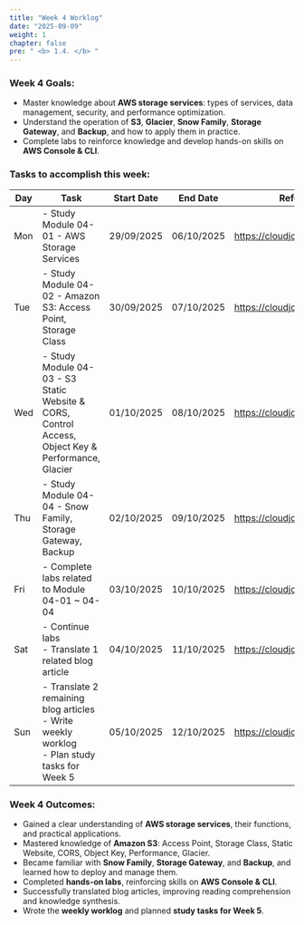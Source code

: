```yaml
---
title: "Week 4 Worklog"
date: "2025-09-09"
weight: 1
chapter: false
pre: " <b> 1.4. </b> "
---
```


### Week 4 Goals:

* Master knowledge about **AWS storage services**: types of services, data management, security, and performance optimization.  
* Understand the operation of **S3**, **Glacier**, **Snow Family**, **Storage Gateway**, and **Backup**, and how to apply them in practice.  
* Complete labs to reinforce knowledge and develop hands-on skills on **AWS Console & CLI**.  

### Tasks to accomplish this week:
| Day | Task                                                                                                   | Start Date   | End Date       | Reference Materials                       |
| --- | ------------------------------------------------------------------------------------------------------ | ------------ | -------------- | ---------------------------------------- |
| Mon | - Study Module 04-01 - AWS Storage Services                                                           | 29/09/2025   | 06/10/2025     | <https://cloudjourney.awsstudygroup.com/> |
| Tue | - Study Module 04-02 - Amazon S3: Access Point, Storage Class                                         | 30/09/2025   | 07/10/2025     | <https://cloudjourney.awsstudygroup.com/> |
| Wed | - Study Module 04-03 - S3 Static Website & CORS, Control Access, Object Key & Performance, Glacier  | 01/10/2025   | 08/10/2025     | <https://cloudjourney.awsstudygroup.com/> |
| Thu | - Study Module 04-04 - Snow Family, Storage Gateway, Backup                                         | 02/10/2025   | 09/10/2025     | <https://cloudjourney.awsstudygroup.com/> |
| Fri | - Complete labs related to Module 04-01 ~ 04-04                                                      | 03/10/2025   | 10/10/2025     | <https://cloudjourney.awsstudygroup.com/> |
| Sat | - Continue labs <br> - Translate 1 related blog article                                             | 04/10/2025   | 11/10/2025     | <https://cloudjourney.awsstudygroup.com/> |
| Sun | - Translate 2 remaining blog articles <br> - Write weekly worklog <br> - Plan study tasks for Week 5 | 05/10/2025   | 12/10/2025     | <https://cloudjourney.awsstudygroup.com/> |

### Week 4 Outcomes:

- Gained a clear understanding of **AWS storage services**, their functions, and practical applications.  
- Mastered knowledge of **Amazon S3**: Access Point, Storage Class, Static Website, CORS, Object Key, Performance, Glacier.  
- Became familiar with **Snow Family**, **Storage Gateway**, and **Backup**, and learned how to deploy and manage them.  
- Completed **hands-on labs**, reinforcing skills on **AWS Console & CLI**.  
- Successfully translated blog articles, improving reading comprehension and knowledge synthesis.  
- Wrote the **weekly worklog** and planned **study tasks for Week 5**.
